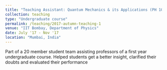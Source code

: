 ```yaml
---
title: "Teaching Assistant: Quantum Mechanics & its Applications (PH 107)"
collection: teaching
type: "Undergraduate course"
permalink: /teaching/2017-autumn-teaching-1
venue: "IIT Bombay, Department of Physics"
date: July '17 - Nov '17
location: "Mumbai, India"
---
```


Part of a 20 member student team assisting professors of a first year undergraduate course.
Helped students get a better insight, clarified their doubts and evaluated their performance
